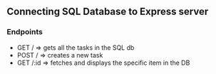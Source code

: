 ## Connecting SQL Database to Express server

### Endpoints
- GET / => gets all the tasks in the SQL db
- POST / => creates a new task
- GET /:id => fetches and displays the specific item in the DB
